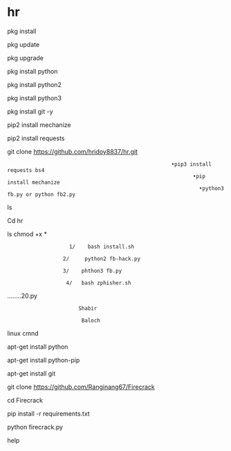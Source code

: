# hr
pkg install
  
  pkg update

pkg upgrade

pkg install python
 
  pkg install python2
  
  pkg install python3
  
pkg install git -y

pip2 install mechanize

pip2 install requests



git clone https://github.com/hridoy8837/hr.git
                                                         
                                                         
                                                         •pip3 install requests bs4
                                                                •pip install mechanize
                                                                  •python3 fb.py or python fb2.py
ls

Cd hr

ls
chmod +x *
                      
                      
                        1/    bash install.sh
                
                      2/     python2 fb-hack.py
                      
                      3/    phthon3 fb.py
                       
                       4/   bash zphisher.sh
........20.py

                           Shabir

                            Baloch



linux cmnd


apt-get install python


apt-get install python-pip


apt-get install git

git clone https://github.com/Ranginang67/Firecrack

cd Firecrack

pip install -r requirements.txt

python firecrack.py

help
